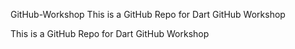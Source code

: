 GitHub-Workshop
This is a GitHub Repo for Dart GitHub Workshop

This is a GitHub Repo for Dart GitHub Workshop
